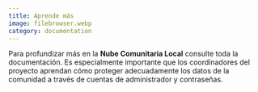 ```yaml
---
title: Aprende más
image: filebrowser.webp
category: documentation
---
```


Para profundizar más en la **Nube Comunitaria Local** consulte toda la documentación. Es especialmente importante que los coordinadores del proyecto aprendan cómo proteger adecuadamente los datos de la comunidad a través de cuentas de administrador y contraseñas.

<app-button :color="true" localurl=":8086/all/https://docs.earthdefenderstoolkit.com/device-usage/bundled-applications/file-management" text="Read documentation"></app-button>
